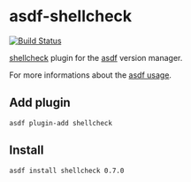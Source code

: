# asdf-shellcheck

[![Build Status](https://travis-ci.org/Luizm/asdf-shellcheck.svg?branch=master)](https://travis-ci.org/luizm/asdf-shellcheck)

[shellcheck](https://github.com/mvdan/sh) plugin for the [asdf](https://github.com/asdf-vm/asdf) version manager.

For more informations about the [asdf usage](https://asdf-vm.com/#/core-commands).

## Add plugin

```
asdf plugin-add shellcheck
```

## Install 

```
asdf install shellcheck 0.7.0
```
